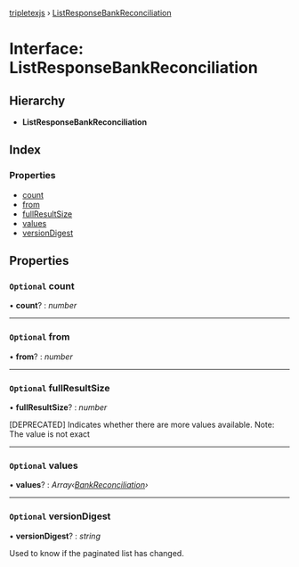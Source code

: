 [tripletexjs](../README.md) › [ListResponseBankReconciliation](listresponsebankreconciliation.md)

# Interface: ListResponseBankReconciliation

## Hierarchy

* **ListResponseBankReconciliation**

## Index

### Properties

* [count](listresponsebankreconciliation.md#optional-count)
* [from](listresponsebankreconciliation.md#optional-from)
* [fullResultSize](listresponsebankreconciliation.md#optional-fullresultsize)
* [values](listresponsebankreconciliation.md#optional-values)
* [versionDigest](listresponsebankreconciliation.md#optional-versiondigest)

## Properties

### `Optional` count

• **count**? : *number*

___

### `Optional` from

• **from**? : *number*

___

### `Optional` fullResultSize

• **fullResultSize**? : *number*

[DEPRECATED] Indicates whether there are more values available. Note: The value is not exact

___

### `Optional` values

• **values**? : *Array‹[BankReconciliation](../modules/bankreconciliation.md)›*

___

### `Optional` versionDigest

• **versionDigest**? : *string*

Used to know if the paginated list has changed.
